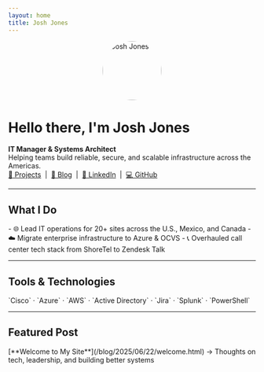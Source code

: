 ```yaml
---
layout: home
title: Josh Jones
---
```


<link href="https://fonts.googleapis.com/css2?family=Inter:wght@400;600&display=swap" rel="stylesheet">
<link rel="stylesheet" href="/assets/style.css">
<link href="https://unpkg.com/aos@2.3.4/dist/aos.css" rel="stylesheet">
<script src="https://unpkg.com/aos@2.3.4/dist/aos.js"></script>
<script>
  document.addEventListener('DOMContentLoaded', function () {
    AOS.init();
  });
</script>

<img src="/assets/profile.png" alt="Josh Jones" style="border-radius: 50%; width: 120px; display: block; margin: auto;" data-aos="zoom-in" data-aos-duration="800" />

# Hello there, I'm Josh Jones

<div data-aos="fade-up">
  <strong>IT Manager & Systems Architect</strong><br>
  Helping teams build reliable, secure, and scalable infrastructure across the Americas.
</div>

<div data-aos="zoom-in" data-aos-delay="200">
  <a href="/projects/">📁 Projects</a> &nbsp;|&nbsp; <a href="/blog/">📝 Blog</a> &nbsp;|&nbsp; <a href="https://www.linkedin.com/in/joshuamjonestech">💼 LinkedIn</a> &nbsp;|&nbsp; <a href="https://github.com/JoshJones-Dev">💻 GitHub</a>
</div>

---

## What I Do

<div data-aos="fade-up" data-aos-duration="600">
- 🌐 Lead IT operations for 20+ sites across the U.S., Mexico, and Canada  
- ☁️ Migrate enterprise infrastructure to Azure & OCVS  
- 📞 Overhauled call center tech stack from ShoreTel to Zendesk Talk
</div>

---

## Tools & Technologies

<div data-aos="zoom-in-up">`Cisco` · `Azure` · `AWS` · `Active Directory` · `Jira` · `Splunk` · `PowerShell`</div>

---

## Featured Post

<div data-aos="fade-left">
[**Welcome to My Site**](/blog/2025/06/22/welcome.html)  
→ Thoughts on tech, leadership, and building better systems
</div>
